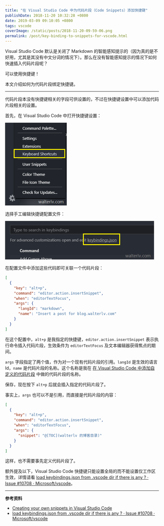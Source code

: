 ```yaml
---
title: "在 Visual Studio Code 中为代码片段（Code Snippets）添加快捷键"
publishDate: 2018-11-20 10:32:28 +0800
date: 2019-03-09 09:10:05 +0800
tags: vscode
coverImage: /static/posts/2018-11-20-09-59-06.png
permalink: /post/key-binding-to-snippets-for-vscode.html
---
```


Visual Studio Code 默认是关闭了 Markdown 的智能感知提示的（因为真的是不好用，尤其是其没有中文分词的情况下）。那么在没有智能感知提示的情况下如何快速插入代码片段呢？

可以使用快捷键！

本文介绍如何为代码片段绑定快捷键。

---

代码片段本没有快捷键相关的字段可供设置的，不过在快捷键设置中可以添加代码片段相关的设置。

首先，在 Visual Studio Code 中打开快捷键设置：

![打开快捷键设置](/static/posts/2018-11-20-09-59-06.png)

选择手工编辑快捷键配置文件：

![手工编辑快捷键配置文件](/static/posts/2018-11-20-10-00-45.png)

在配置文件中添加这些代码即可关联一个代码片段：

```json
[
  {
    "key": "alt+p",
    "command": "editor.action.insertSnippet",
    "when": "editorTextFocus",
    "args": {
      "langId": "markdown",
      "name": "Insert a post for blog.walterlv.com"
    }
  }
]
```

在这个配置中，`alt+p` 是我指定的快捷键，`editor.action.insertSnippet` 表示执行命令插入代码片段，生效条件为 `editorTextFocus` 及文本编辑器获得焦点的期间。

`args` 字段指定了两个值，作为对一个现有代码片段的引用。`langId` 是生效的语言 Id，`name` 是代码片段的名称。这个名称是我在 [在 Visual Studio Code 中添加自定义的代码片段](/post/add-custom-code-snippet-for-vscode) 中做的代码片段的名称。

保存，现在按下 `alt+p` 后就会插入指定的代码片段了。

事实上，`args` 也可以不是引用，而直接是代码片段的内容：

```json
[
  {
    "key": "alt+p",
    "command": "editor.action.insertSnippet",
    "when": "editorTextFocus",
    "args": {
      "snippet": "@[TOC](walterlv 的博客目录)"
    }
  }
]
```

这样，也不需要事先定义代码片段了。

额外提及以下，Visual Studio Code 快捷键只能设置全局的而不能设置仅工作区生效，详情请看 [load keybindings.json from .vscode dir if there is any ? · Issue #10708 · Microsoft/vscode](https://github.com/Microsoft/vscode/issues/10708)。

---

**参考资料**

- [Creating your own snippets in Visual Studio Code](https://code.visualstudio.com/docs/editor/userdefinedsnippets)
- [load keybindings.json from .vscode dir if there is any ? · Issue #10708 · Microsoft/vscode](https://github.com/Microsoft/vscode/issues/10708)


